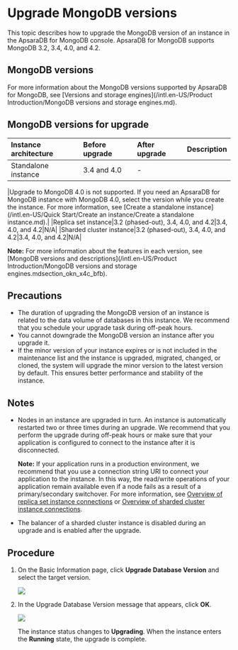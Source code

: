 # Upgrade MongoDB versions

This topic describes how to upgrade the MongoDB version of an instance in the ApsaraDB for MongoDB console. ApsaraDB for MongoDB supports MongoDB 3.2, 3.4, 4.0, and 4.2.

## MongoDB versions

For more information about the MongoDB versions supported by ApsaraDB for MongoDB, see [Versions and storage engines](/intl.en-US/Product Introduction/MongoDB versions and storage engines.md).

## MongoDB versions for upgrade

|Instance architecture|Before upgrade|After upgrade|Description|
|:--------------------|:-------------|:------------|:----------|
|Standalone instance|3.4 and 4.0|-

|Upgrade to MongoDB 4.0 is not supported. If you need an ApsaraDB for MongoDB instance with MongoDB 4.0, select the version while you create the instance. For more information, see [Create a standalone instance](/intl.en-US/Quick Start/Create an instance/Create a standalone instance.md).|
|Replica set instance|3.2 \(phased-out\), 3.4, 4.0, and 4.2|3.4, 4.0, and 4.2|N/A|
|Sharded cluster instance|3.2 \(phased-out\), 3.4, 4.0, and 4.2|3.4, 4.0, and 4.2|N/A|

**Note:** For more information about the features in each version, see [MongoDB versions and descriptions](/intl.en-US/Product Introduction/MongoDB versions and storage engines.mdsection_okn_x4c_bfb).

## Precautions

-   The duration of upgrading the MongoDB version of an instance is related to the data volume of databases in this instance. We recommend that you schedule your upgrade task during off-peak hours.
-   You cannot downgrade the MongoDB version an instance after you upgrade it.
-   If the minor version of your instance expires or is not included in the maintenance list and the instance is upgraded, migrated, changed, or cloned, the system will upgrade the minor version to the latest version by default. This ensures better performance and stability of the instance.

## Notes

-   Nodes in an instance are upgraded in turn. An instance is automatically restarted two or three times during an upgrade. We recommend that you perform the upgrade during off-peak hours or make sure that your application is configured to connect to the instance after it is disconnected.

    **Note:** If your application runs in a production environment, we recommend that you use a connection string URI to connect your application to the instance. In this way, the read/write operations of your application remain available even if a node fails as a result of a primary/secondary switchover. For more information, see [Overview of replica set instance connections]() or [Overview of sharded cluster instance connections]().

-   The balancer of a sharded cluster instance is disabled during an upgrade and is enabled after the upgrade.

## Procedure

1.  On the Basic Information page, click **Upgrade Database Version** and select the target version.

    ![](https://static-aliyun-doc.oss-accelerate.aliyuncs.com/assets/img/en-US/6735298951/p21044.png)

2.  In the Upgrade Database Version message that appears, click **OK**.

    ![](https://static-aliyun-doc.oss-accelerate.aliyuncs.com/assets/img/en-US/6735298951/p21045.png)

    The instance status changes to **Upgrading**. When the instance enters the **Running** state, the upgrade is complete.



